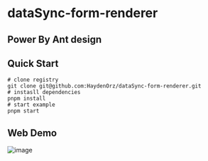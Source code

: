 # dataSync-form-renderer
## Power By Ant design

## Quick Start
```shell
# clone registry
git clone git@github.com:HaydenOrz/dataSync-form-renderer.git
# instasll dependencies
pnpm install
# start example
pnpm start
```

## Web Demo
![image](https://user-images.githubusercontent.com/58289241/220845152-c0f53bb6-96b3-4b47-af49-31b2606e36d8.png)

